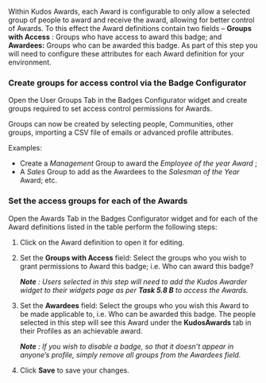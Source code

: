 Within Kudos Awards, each Award is configurable to only allow a selected group of people to award and receive the award, allowing for better control of Awards. To this effect the Award definitions contain two fields – **Groups with Access** : Groups who have access to award this badge; and **Awardees:** Groups who can be awarded this badge. As part of this step you will need to configure these attributes for each Award definition for your environment.

### Create groups for access control via the Badge Configurator

Open the User Groups Tab in the Badges Configurator widget and create groups required to set access control permissions for Awards.

Groups can now be created by selecting people, Communities, other groups, importing a CSV file of emails or advanced profile attributes.

Examples:

- Create a _Management_ Group to
award the _Employee of the year
Award_ ;
- A _Sales_ Group to add as the
Awardees to the _Salesman of the
Year_ Award; etc.


### Set the access groups for each of the Awards

Open the Awards Tab in the Badges Configurator widget and for each of the Award definitions listed in the table perform the following steps:

1. Click on the Award definition to open it for editing.
2. Set the **Groups with Access** field: Select the groups
    who you wish to grant permissions to Award this
    badge; i.e. Who can award this badge?
    
    **_Note_** _: Users selected in this step will need to add the_
    _Kudos Awarder widget to their widgets page as per_
    **_Task 5.8 B_** _to access the Awards._
3. Set the **Awardees** field: Select the groups who you
    wish this Award to be made applicable to, i.e. Who
    can be awarded this badge. The people selected in
    this step will see this Award under the
    **KudosAwards** tab in their Profiles as an achievable
    award.

    **_Note_** _: If you wish to disable a badge, so that it_
    _doesn’t appear in anyone’s profile, simply remove_
    _all groups from the Awardees field._
4. Click **Save** to save your changes.
